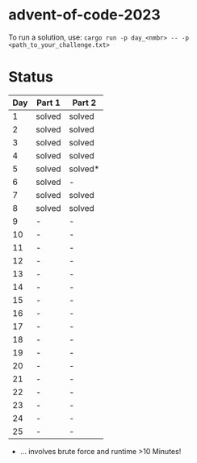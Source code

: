 # advent-of-code-2023

To run a solution, use: `cargo run -p day_<nmbr> -- -p <path_to_your_challenge.txt>`

# Status

| Day | Part 1 | Part 2  |
|-----|--------|---------|
| 1   | solved | solved  |
| 2   | solved | solved  |
| 3   | solved | solved  |
| 4   | solved | solved  |
| 5   | solved | solved* |
| 6   | solved | -       |
| 7   | solved | solved  |
| 8   | solved | solved  |
| 9   | -      | -       |
| 10  | -      | -       |
| 11  | -      | -       |
| 12  | -      | -       |
| 13  | -      | -       |
| 14  | -      | -       |
| 15  | -      | -       |
| 16  | -      | -       |
| 17  | -      | -       |
| 18  | -      | -       |
| 19  | -      | -       |
| 20  | -      | -       |
| 21  | -      | -       |
| 22  | -      | -       |
| 23  | -      | -       |
| 24  | -      | -       |
| 25  | -      | -       |

* ... involves brute force and runtime >10 Minutes!